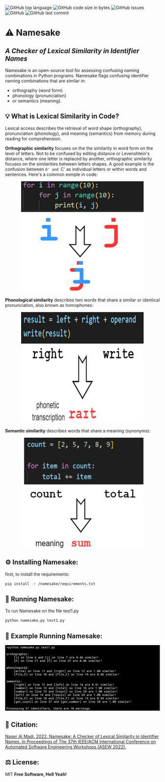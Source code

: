 ![GitHub top language](https://img.shields.io/github/languages/top/nalmadi/Namesake?style=for-the-badge)
![GitHub code size in bytes](https://img.shields.io/github/languages/code-size/nalmadi/Namesake?style=for-the-badge)
![GitHub issues](https://img.shields.io/github/issues-raw/nalmadi/Namesake?style=for-the-badge)
![GitHub](https://img.shields.io/github/license/nalmadi/Namesake?style=for-the-badge)
![GitHub last commit](https://img.shields.io/github/last-commit/nalmadi/Namesake?style=for-the-badge)

# ⚠️ Namesake
## _A Checker of Lexical Similarity in Identifier Names_


Namesake is an open-source tool for assessing confusing naming combinations in Python programs.
Namesake flags confusing identifier naming combinations that are similar in:
* orthography (word form)
* phonology (pronunciation)
* or semantics (meaning).

## 💡 What is Lexical Similarity in Code?
Lexical access describes the retrieval of word shape (orthography), pronunciation (phonology), and meaning (semantics) from memory during reading for comprehension. 


**Orthographic similarity** focuses on the the similarity in word form on the level of letters. Not to be confused by editing distance or Levenshtein's distance, where one letter is replaced by another, orthographic similarity focuses on the similarities between letters shapes.  A good example is the confusion between `O' and `C' as individual letters or within words and sentences. Here's a common exmple in code:


<p align="center">
  <img width="400" height="360" src="/documentation/imgs/ortho_example.drawio.png">
</p>


**Phonological similarity** describes two words that share a similar or identical pronunciation, also known as homophones:


<p align="center">
  <img width="400" height="360" src="/documentation/imgs/real_phono.drawio.png">
</p>


**Semantic similarity** describes words that share a meaning (synonyms):


<p align="center">
  <img width="400" height="360" src="/documentation/imgs/semantic.drawio.png">
</p>




## ⚙️ Installing Namesake:
first, to install the requirements:

```sh
pip install -r /namesake/requirements.txt
```

## 🚀 Running Namesake:
To run Namesake on the file test1.py

```sh
python namesake.py test1.py
```

## 👀 Example Running Namesake:
![Namesake Example](/documentation/imgs/demo-Namesake.png)

## 📝 Citation:
[Naser Al Madi. 2022. Namesake: A Checker of Lexical Similarity in Identifier
Names. In Proceedings of The 37th IEEE/ACM International Conference on
Automated Software Engineering Workshops (ASEW 2022).](https://www.researchgate.net/publication/362932462_How_Readable_is_Model-generated_Code_Examining_Readability_and_Visual_Inspection_of_GitHub_Copilot)


## ⚖️ License:

MIT **Free Software, Hell Yeah!**
